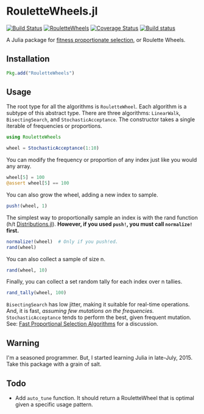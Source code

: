 RouletteWheels.jl
===

[![Build Status](https://travis-ci.org/jbn/RouletteWheels.jl.svg?branch=master)](https://travis-ci.org/jbn/RouletteWheels.jl)
[![RouletteWheels](http://pkg.julialang.org/badges/jbn/RouletteWheels_release.svg)](http://pkg.julialang.org/?pkg=RouletteWheels&ver=release)
[![Coverage Status](https://coveralls.io/repos/jbn/RouletteWheels.jl/badge.svg?branch=master&service=github)](https://coveralls.io/github/jbn/RouletteWheels.jl?branch=master)
[![Build status](https://ci.appveyor.com/api/projects/status/097d6yxplrk8etp7?svg=true)](https://ci.appveyor.com/project/jbn/roulettewheels-jl)

A Julia package for [fitness proportionate selection](https://en.wikipedia.org/wiki/Fitness_proportionate_selection), or Roulette Wheels. 

Installation
---

```julia
Pkg.add("RouletteWheels")
```

Usage
---

The root type for all the algorithms is `RouletteWheel`. Each algorithm is a 
subtype of this abstract type. There are three algorithms: `LinearWalk`, 
`BisectingSearch`, and `StochasticAcceptance`. The constructor takes a single 
iterable of frequencies or proportions. 

```julia
using RouletteWheels

wheel = StochasticAcceptance(1:10)
```

You can modify the frequency or proportion of any index just like you would any 
array.

```julia
wheel[5] = 100
@assert wheel[5] == 100
```

You can also grow the wheel, adding a new index to sample.

```julia
push!(wheel, 1)
```

The simplest way to proportionally sample an index is with the rand function 
(h/t [Distributions.jl](https://github.com/JuliaStats/Distributions.jl)). 
**However, if you used `push!`, you must call `normalize!` first.**

```julia
normalize!(wheel)  # Only if you push!ed.
rand(wheel)
```

You can also collect a sample of size n.

```julia
rand(wheel, 10)
```

Finally,  you can collect a set random tally for each index over n tallies.

```julia
rand_tally(wheel, 100) 
```

`BisectingSearch` has low jitter, making it suitable for real-time operations. 
And, it is fast, *assuming few mutations on the frequencies.* 
`StochasticAcceptance` tends to perform the best, given frequent mutation. 
See: [Fast Proportional Selection Algorithms](http://jbn.github.io/fast_proportional_selection/) for a discussion. 

## Warning

I'm a seasoned programmer. But, I started learning Julia in late-July, 2015. 
Take this package with a grain of salt. 

## Todo

- Add `auto_tune` function. It should return a RouletteWheel that is optimal 
given a specific usage pattern. 
